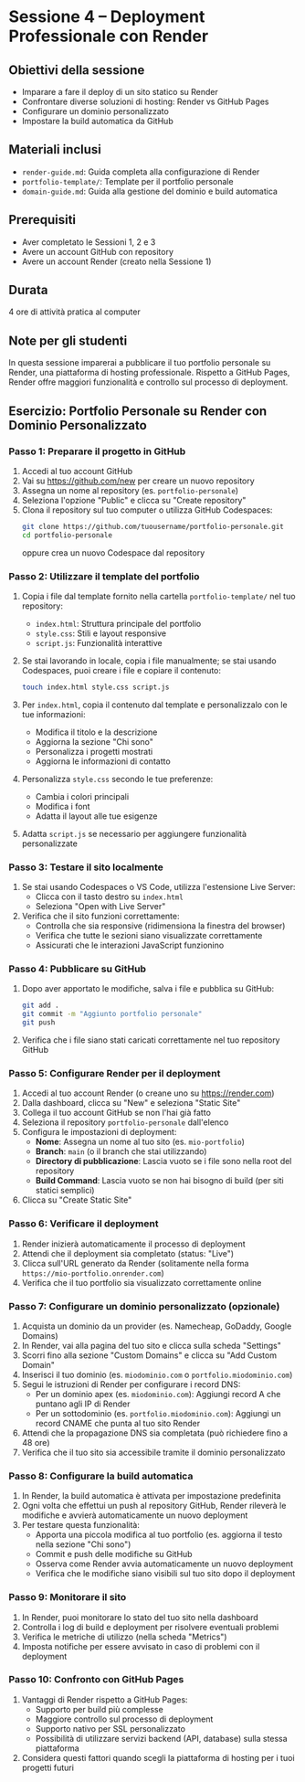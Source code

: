 # Sessione 4 – Deployment Professionale con Render

## Obiettivi della sessione
- Imparare a fare il deploy di un sito statico su Render
- Confrontare diverse soluzioni di hosting: Render vs GitHub Pages
- Configurare un dominio personalizzato
- Impostare la build automatica da GitHub

## Materiali inclusi
- `render-guide.md`: Guida completa alla configurazione di Render
- `portfolio-template/`: Template per il portfolio personale
- `domain-guide.md`: Guida alla gestione del dominio e build automatica

## Prerequisiti
- Aver completato le Sessioni 1, 2 e 3
- Avere un account GitHub con repository
- Avere un account Render (creato nella Sessione 1)

## Durata
4 ore di attività pratica al computer

## Note per gli studenti
In questa sessione imparerai a pubblicare il tuo portfolio personale su Render, una piattaforma di hosting professionale. Rispetto a GitHub Pages, Render offre maggiori funzionalità e controllo sul processo di deployment.

## Esercizio: Portfolio Personale su Render con Dominio Personalizzato

### Passo 1: Preparare il progetto in GitHub
1. Accedi al tuo account GitHub
2. Vai su https://github.com/new per creare un nuovo repository
3. Assegna un nome al repository (es. `portfolio-personale`)
4. Seleziona l'opzione "Public" e clicca su "Create repository"
5. Clona il repository sul tuo computer o utilizza GitHub Codespaces:
   ```bash
   git clone https://github.com/tuousername/portfolio-personale.git
   cd portfolio-personale
   ```
   oppure crea un nuovo Codespace dal repository

### Passo 2: Utilizzare il template del portfolio
1. Copia i file dal template fornito nella cartella `portfolio-template/` nel tuo repository:
   - `index.html`: Struttura principale del portfolio
   - `style.css`: Stili e layout responsive
   - `script.js`: Funzionalità interattive
2. Se stai lavorando in locale, copia i file manualmente; se stai usando Codespaces, puoi creare i file e copiare il contenuto:
   ```bash
   touch index.html style.css script.js
   ```

3. Per `index.html`, copia il contenuto dal template e personalizzalo con le tue informazioni:
   - Modifica il titolo e la descrizione
   - Aggiorna la sezione "Chi sono"
   - Personalizza i progetti mostrati
   - Aggiorna le informazioni di contatto

4. Personalizza `style.css` secondo le tue preferenze:
   - Cambia i colori principali
   - Modifica i font
   - Adatta il layout alle tue esigenze

5. Adatta `script.js` se necessario per aggiungere funzionalità personalizzate

### Passo 3: Testare il sito localmente
1. Se stai usando Codespaces o VS Code, utilizza l'estensione Live Server:
   - Clicca con il tasto destro su `index.html`
   - Seleziona "Open with Live Server"
2. Verifica che il sito funzioni correttamente:
   - Controlla che sia responsive (ridimensiona la finestra del browser)
   - Verifica che tutte le sezioni siano visualizzate correttamente
   - Assicurati che le interazioni JavaScript funzionino

### Passo 4: Pubblicare su GitHub
1. Dopo aver apportato le modifiche, salva i file e pubblica su GitHub:
   ```bash
   git add .
   git commit -m "Aggiunto portfolio personale"
   git push
   ```
2. Verifica che i file siano stati caricati correttamente nel tuo repository GitHub

### Passo 5: Configurare Render per il deployment
1. Accedi al tuo account Render (o creane uno su https://render.com)
2. Dalla dashboard, clicca su "New" e seleziona "Static Site"
3. Collega il tuo account GitHub se non l'hai già fatto
4. Seleziona il repository `portfolio-personale` dall'elenco
5. Configura le impostazioni di deployment:
   - **Nome**: Assegna un nome al tuo sito (es. `mio-portfolio`)
   - **Branch**: `main` (o il branch che stai utilizzando)
   - **Directory di pubblicazione**: Lascia vuoto se i file sono nella root del repository
   - **Build Command**: Lascia vuoto se non hai bisogno di build (per siti statici semplici)
6. Clicca su "Create Static Site"

### Passo 6: Verificare il deployment
1. Render inizierà automaticamente il processo di deployment
2. Attendi che il deployment sia completato (status: "Live")
3. Clicca sull'URL generato da Render (solitamente nella forma `https://mio-portfolio.onrender.com`)
4. Verifica che il tuo portfolio sia visualizzato correttamente online

### Passo 7: Configurare un dominio personalizzato (opzionale)
1. Acquista un dominio da un provider (es. Namecheap, GoDaddy, Google Domains)
2. In Render, vai alla pagina del tuo sito e clicca sulla scheda "Settings"
3. Scorri fino alla sezione "Custom Domains" e clicca su "Add Custom Domain"
4. Inserisci il tuo dominio (es. `miodominio.com` o `portfolio.miodominio.com`)
5. Segui le istruzioni di Render per configurare i record DNS:
   - Per un dominio apex (es. `miodominio.com`): Aggiungi record A che puntano agli IP di Render
   - Per un sottodominio (es. `portfolio.miodominio.com`): Aggiungi un record CNAME che punta al tuo sito Render
6. Attendi che la propagazione DNS sia completata (può richiedere fino a 48 ore)
7. Verifica che il tuo sito sia accessibile tramite il dominio personalizzato

### Passo 8: Configurare la build automatica
1. In Render, la build automatica è attivata per impostazione predefinita
2. Ogni volta che effettui un push al repository GitHub, Render rileverà le modifiche e avvierà automaticamente un nuovo deployment
3. Per testare questa funzionalità:
   - Apporta una piccola modifica al tuo portfolio (es. aggiorna il testo nella sezione "Chi sono")
   - Commit e push delle modifiche su GitHub
   - Osserva come Render avvia automaticamente un nuovo deployment
   - Verifica che le modifiche siano visibili sul tuo sito dopo il deployment

### Passo 9: Monitorare il sito
1. In Render, puoi monitorare lo stato del tuo sito nella dashboard
2. Controlla i log di build e deployment per risolvere eventuali problemi
3. Verifica le metriche di utilizzo (nella scheda "Metrics")
4. Imposta notifiche per essere avvisato in caso di problemi con il deployment

### Passo 10: Confronto con GitHub Pages
1. Vantaggi di Render rispetto a GitHub Pages:
   - Supporto per build più complesse
   - Maggiore controllo sul processo di deployment
   - Supporto nativo per SSL personalizzato
   - Possibilità di utilizzare servizi backend (API, database) sulla stessa piattaforma
2. Considera questi fattori quando scegli la piattaforma di hosting per i tuoi progetti futuri
